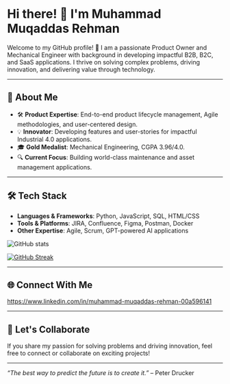 # Hi there! 👋 I'm Muhammad Muqaddas Rehman

Welcome to my GitHub profile! 🚀 I am a passionate Product Owner and
Mechanical Engineer with background in developing impactful B2B,
B2C, and SaaS applications. I thrive on solving complex problems, driving
innovation, and delivering value through technology.

---

## 🌟 About Me

- 🛠 **Product Expertise**: End-to-end product lifecycle management, Agile
  methodologies, and user-centered design.
- 💡 **Innovator**: Developing features and user-stories for impactful
  Industrial 4.0 applications.
- 🎓 **Gold Medalist**: Mechanical Engineering, CGPA 3.96/4.0.
- 🔍 **Current Focus**: Building world-class maintenance and asset management
  applications.

---

## 🛠 Tech Stack

- **Languages & Frameworks**: Python, JavaScript, SQL, HTML/CSS
- **Tools & Platforms**: JIRA, Confluence, Figma, Postman, Docker
- **Other Expertise**: Agile, Scrum, GPT-powered AI applications

![GitHub stats](https://github-readme-stats.vercel.app/api?username=muqaddas96&show_icons=true&theme=radical)

[![GitHub Streak](https://streak-stats.demolab.com?user=muqaddas96&theme=radical&date_format=j%20M%5B%20Y%5D)](https://git.io/streak-stats)

---

## 🌐 Connect With Me

<https://www.linkedin.com/in/muhammad-muqaddas-rehman-00a596141>

---

## 🚀 Let's Collaborate

If you share my passion for solving problems and driving innovation, feel free
to connect or collaborate on exciting projects!

---

_“The best way to predict the future is to create it.”_ – Peter Drucker
